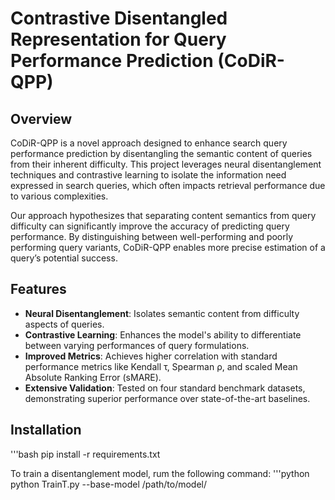 # Contrastive Disentangled Representation for Query Performance Prediction (CoDiR-QPP)

## Overview
CoDiR-QPP is a novel approach designed to enhance search query performance prediction by disentangling the semantic content of queries from their inherent difficulty. This project leverages neural disentanglement techniques and contrastive learning to isolate the information need expressed in search queries, which often impacts retrieval performance due to various complexities.

Our approach hypothesizes that separating content semantics from query difficulty can significantly improve the accuracy of predicting query performance. By distinguishing between well-performing and poorly performing query variants, CoDiR-QPP enables more precise estimation of a query’s potential success.

## Features
- **Neural Disentanglement**: Isolates semantic content from difficulty aspects of queries.
- **Contrastive Learning**: Enhances the model's ability to differentiate between varying performances of query formulations.
- **Improved Metrics**: Achieves higher correlation with standard performance metrics like Kendall τ, Spearman ρ, and scaled Mean Absolute Ranking Error (sMARE).
- **Extensive Validation**: Tested on four standard benchmark datasets, demonstrating superior performance over state-of-the-art baselines.

## Installation

'''bash
pip install -r requirements.txt

To train a disentanglement model, rum the following command:
'''python
python TrainT.py --base-model /path/to/model/ 
